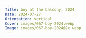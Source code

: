 ```yaml
---
Title: boy at the balcony, 2024
Date: 2024-07-27
Orientation: vertical
Cover: images/067-boy-2024.webp
Image: images/067-boy-2024@2x.webp
---
```

